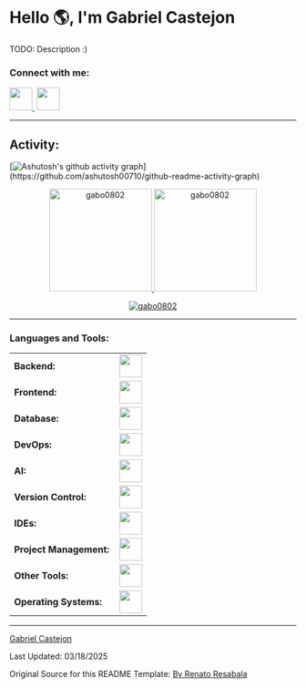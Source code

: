 <link rel="stylesheet" type='text/css' href="https://cdn.jsdelivr.net/gh/devicons/devicon@latest/devicon.min.css" />

# Hello 🌎, I'm Gabriel Castejon

TODO: Description :)

<h3 align="left">Connect with me:</h3>
<div>
<p align="left">
<a href="https://www.linkedin.com/in/gabriel-castejon/" target="_blank"><img height="40" src="https://skillicons.dev/icons?i=linkedin"/></i>
</a>&nbsp;<a href="https://instagram.com/gabecastejon/" target="_blank"><img height="40" src="https://skillicons.dev/icons?i=instagram"/></i>
</a
</p>
</div>

------
<h2 align="left">Activity:</h2>

[![Ashutosh's github activity graph](https://github-readme-activity-graph.vercel.app/graph?username=gabo0802&theme=rogue&area=true&hide_border=true&days=30&custom_title=My%20Last%2030%20Days%20In%20Contributions!)](https://github.com/ashutosh00710/github-readme-activity-graph)

<div align="center">
  <a href="https://github.com/gabo0802">
    <img height="180em" src="https://github-readme-stats.vercel.app/api/top-langs?username=gabo0802&show_icons=true&locale=en&layout=donut&theme=dracula" alt="gabo0802"/>
    <img height="180em" src="https://github-readme-stats.vercel.app/api?username=gabo0802&show_icons=true&locale=en&layout=compact&theme=dracula" alt="gabo0802"/>
  </a>

<p align="center">
  <a href="https://github.com/gabo0802">
    <img src="https://github-readme-streak-stats.herokuapp.com/?user=gabo0802&&theme=dracula" alt="gabo0802" />
  </a>
</p>
</div>

------
<h3 align="left">Languages and Tools:</h3>
<table>
    <tr>
        <td style="font-weight: bold; padding-right: 10px; vertical-align: center; border: none;">Backend:</td>
        <td><img height="40" src="https://skillicons.dev/icons?i=cpp,java,cs,net,python,nodejs,flask,go"/></td>
    </tr>
    <tr>
        <td style="font-weight: bold; padding-right: 10px; vertical-align: center;">Frontend:</td>
        <td><img height="40" src="https://skillicons.dev/icons?i=react,angular,materialui,bootstrap,html,css,sass,js,ts,tailwind,figma,androidstudio,kotlin"/></td>
    </tr>
    <tr>
        <td style="font-weight: bold; padding-right: 10px; vertical-align: center; border: none;">Database:</td>
        <td><img height="40" src="https://skillicons.dev/icons?i=mysql,sqlite,firebase"/></td>
    </tr>
    <tr>
        <td style="font-weight: bold; padding-right: 10px; vertical-align: center; border: none;">DevOps:</td>
        <td><img height="40" src="https://skillicons.dev/icons?i=docker,kubernetes,gcp,jenkins,githubactions"/></td>
    </tr>
<!--     <tr>
        <td style="font-weight: bold; padding-right: 10px; vertical-align: center; border: none;">Automated test:</td>
        <td><img height="40" src="https://skillicons.dev/icons?i="/></td>
    </tr> -->
  <tr>
        <td style="font-weight: bold; padding-right: 10px; vertical-align: center; border: none;">AI:</td>
        <td><img height="40" src="https://skillicons.dev/icons?i=sklearn,pytorch,tensorflow"/></td>
    </tr>
    <tr>
        <td style="font-weight: bold; padding-right: 10px; vertical-align: center; border: none;">Version Control:</td>
        <td><img height="40" src="https://skillicons.dev/icons?i=git,github,gitlab"/></td>
    </tr>
    <tr>
        <td style="font-weight: bold; padding-right: 10px; vertical-align: center; border: none;">IDEs:</td>
        <td><img height="40" src="https://skillicons.dev/icons?i=vscode,phpstorm,eclipse,visualstudio,clion,idea,replit"/></td>
    </tr>
  <tr>
        <td style="font-weight: bold; padding-right: 10px; vertical-align: center; border: none;">Project Management:</td>
        <td><img height="40" src="https://skillicons.dev/icons?i=discord,notion"/></td>
    </tr>
    <tr>
        <td style="font-weight: bold; padding-right: 10px; vertical-align: center; border: none;">Other Tools:</td>
        <td><img height="40" src="https://skillicons.dev/icons?i=md,latex,bash,cmake,matlab,r,unity,godot"/></td>
    </tr>
    <tr>
        <td style="font-weight: bold; padding-right: 10px; vertical-align: center; border: none;">Operating Systems:</td>
        <td><img height="40" src="https://skillicons.dev/icons?i=windows,apple,linux"/></td>
    </tr>
</table>

------
[Gabriel Castejon](https://github.com/gabo0802)

Last Updated: 03/18/2025

Original Source for this README Template: [By Renato Resabala](https://github.com/durgeshsamariya/awesome-github-profile-readme-templates/blob/master/RResabala2015.md)

<!--     
Sources for icons and graphics:
https://github.com/ashutosh00710/github-readme-activity-graph
https://github.com/tandpfun/skill-icons#readme
https://github.com/anuraghazra/github-readme-stats?tab=readme-ov-file#themes
https://github.com/DenverCoder1/github-readme-streak-stats
-->
